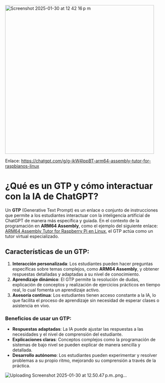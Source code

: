 
<img width="483" alt="Screenshot 2025-01-30 at 12 42 16 p m" src="https://github.com/user-attachments/assets/c4157f5c-ab76-468e-a106-c1a38c6df21d" />


Enlace: https://chatgpt.com/g/g-ikW4IppBT-arm64-assembly-tutor-for-raspbianos-linux

# ¿Qué es un GTP y cómo interactuar con la IA de ChatGPT?

Un **GTP** (Generative Text Prompt) es un enlace o conjunto de instrucciones que permite a los estudiantes interactuar con la inteligencia artificial de ChatGPT de manera más específica y guiada. En el contexto de la programación en **ARM64 Assembly**, como el ejemplo del siguiente enlace:  
[ARM64 Assembly Tutor for Raspberry Pi en Linux](https://chatgpt.com/g/g-ikW4IppBT-arm64-assembly-tutor-for-raspbianos-linux), el GTP actúa como un tutor virtual especializado.

## Características de un GTP:

1. **Interacción personalizada**: Los estudiantes pueden hacer preguntas específicas sobre temas complejos, como **ARM64 Assembly**, y obtener respuestas detalladas y adaptadas a su nivel de conocimiento.
2. **Aprendizaje dinámico**: El GTP permite la resolución de dudas, explicación de conceptos y realización de ejercicios prácticos en tiempo real, lo cual fomenta un aprendizaje activo.
3. **Asesoría continua**: Los estudiantes tienen acceso constante a la IA, lo que facilita el proceso de aprendizaje sin necesidad de esperar clases o asistencia en vivo.

### Beneficios de usar un GTP:

- **Respuestas adaptadas**: La IA puede ajustar las respuestas a las necesidades y el nivel de comprensión del estudiante.
- **Explicaciones claras**: Conceptos complejos como la programación de sistemas de bajo nivel se pueden explicar de manera sencilla y detallada.
- **Desarrollo autónomo**: Los estudiantes pueden experimentar y resolver problemas a su propio ritmo, mejorando su comprensión a través de la práctica.

![Uploading Screenshot 2025-01-30 at 12.50.47 p.m..png…]()
